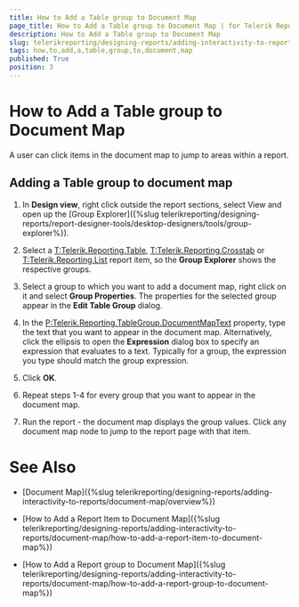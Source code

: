 ```yaml
---
title: How to Add a Table group to Document Map
page_title: How to Add a Table group to Document Map | for Telerik Reporting Documentation
description: How to Add a Table group to Document Map
slug: telerikreporting/designing-reports/adding-interactivity-to-reports/document-map/how-to-add-a-table-group-to-document-map
tags: how,to,add,a,table,group,to,document,map
published: True
position: 3
---
```


# How to Add a Table group to Document Map



A user can click items in the document map to jump 
    	to areas within a report.

## Adding a Table group to document map

1. In __Design view__, right click outside the report sections, select View and open up the 
		[Group Explorer]({%slug telerikreporting/designing-reports/report-designer-tools/desktop-designers/tools/group-explorer%}).

1. Select a [T:Telerik.Reporting.Table](), 
  	[T:Telerik.Reporting.Crosstab]()
  	 or [T:Telerik.Reporting.List]() report item, so the __Group Explorer__ shows the respective groups.

1. Select a group to which you want to add a document map, right click on it and select 
  	__Group Properties__. The properties for the selected group appear in the __Edit Table Group__ dialog.

1. In the [P:Telerik.Reporting.TableGroup.DocumentMapText]() property, 
	type the text that you want to appear in the document map. Alternatively, click the ellipsis to open the __Expression__ 
	dialog box to specify an expression that evaluates to a text.
	Typically for a group, the expression you type should match the group expression. 

1. Click __OK__.

1. Repeat steps 1-4 for every group that you want to appear in the document map.

1. Run the report - the document map displays the group values. Click any document map node to jump to the report page with that item.

# See Also


 * [Document Map]({%slug telerikreporting/designing-reports/adding-interactivity-to-reports/document-map/overview%})

 * [How to Add a Report Item to Document Map]({%slug telerikreporting/designing-reports/adding-interactivity-to-reports/document-map/how-to-add-a-report-item-to-document-map%})

 * [How to Add a Report group to Document Map]({%slug telerikreporting/designing-reports/adding-interactivity-to-reports/document-map/how-to-add-a-report-group-to-document-map%})
